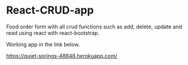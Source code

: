 # React-CRUD-app
Food order form with all crud functions such as add, delete, update and read using react with react-bootstrap.

Working app in the link below.

https://quiet-springs-48848.herokuapp.com/
